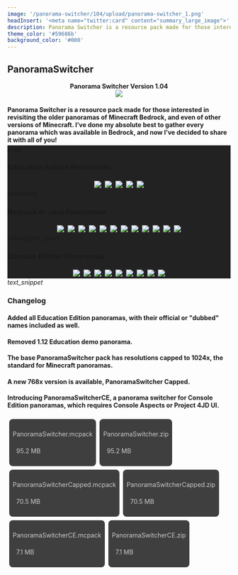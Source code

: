 ```yaml
---
image: '/panorama-switcher/104/upload/panorama-switcher_1.png'
headInsert: '<meta name="twitter:card" content="summary_large_image">'
description: Panorama Switcher is a resource pack made for those interested in revisiting the older panoramas of Minecraft Bedrock, and even of other versions of Minecraft. I’ve done my absolute best to gather every panorama which was available in Bedrock, and now I’ve decided to share it with all of you!
theme_color: '#59686b'
background_color: '#000'
---
```

## PanoramaSwitcher
<div style="text-align:center"><h4 style="margin:0">Panorama Switcher Version 1.04</h4><img src="./upload/panorama-switcher_1.png"></div><h4 style="margin-bottom:4px">Panorama Switcher is a resource pack made for those interested in revisiting the older panoramas of Minecraft Bedrock, and even of other versions of Minecraft. I’ve done my absolute best to gather every panorama which was available in Bedrock, and now I’ve decided to share it with all of you!</h4><div class="changelog-container closeable" style="background:#222"><div><i class="material-icons">book</i><h3 id="education-edition-panoramas">Education Edition Panoramas</h3><i class="material-icons"></i></div><div style="display:inherit"><div style="text-align:center"><img src="./upload/panorama-switcher_2.png" style="max-height:192px;width:auto;max-width:100%;margin:4px"><img src="./upload/panorama-switcher_3.png" style="max-height:192px;width:auto;max-width:100%;margin:4px"><img src="./upload/panorama-switcher_4.png" style="max-height:192px;width:auto;max-width:100%;margin:4px"><img src="./upload/panorama-switcher_5.png" style="max-height:192px;width:auto;max-width:100%;margin:4px"><img src="./upload/panorama-switcher_6.png" style="max-height:192px;width:auto;max-width:100%;margin:4px"></div></div></div><div class="changelog-container closeable" style="background:#222"><div><i class="material-icons">panorama</i><h3 id="bedrock-or-java-panoramas">Bedrock or Java Panoramas</h3><i class="material-icons"></i></div><div style="display:inherit"><div style="text-align:center"><img src="./upload/panorama-switcher_7.png" style="max-height:192px;width:auto;max-width:100%;margin:4px"><img src="./upload/panorama-switcher_8.png" style="max-height:192px;width:auto;max-width:100%;margin:4px"><img src="./upload/panorama-switcher_9.png" style="max-height:192px;width:auto;max-width:100%;margin:4px"><img src="./upload/panorama-switcher_10.png" style="max-height:192px;width:auto;max-width:100%;margin:4px"><img src="./upload/panorama-switcher_11.png" style="max-height:192px;width:auto;max-width:100%;margin:4px"><img src="./upload/panorama-switcher_12.png" style="max-height:192px;width:auto;max-width:100%;margin:4px"><img src="./upload/panorama-switcher_13.png" style="max-height:192px;width:auto;max-width:100%;margin:4px"><img src="./upload/panorama-switcher_14.png" style="max-height:192px;width:auto;max-width:100%;margin:4px"><img src="./upload/panorama-switcher_15.png" style="max-height:192px;width:auto;max-width:100%;margin:4px"><img src="./upload/panorama-switcher_16.png" style="max-height:192px;width:auto;max-width:100%;margin:4px"><img src="./upload/panorama-switcher_17.png" style="max-height:192px;width:auto;max-width:100%;margin:4px"><img src="./upload/panorama-switcher_18.png" style="max-height:192px;width:auto;max-width:100%;margin:4px"></div></div></div><div class="changelog-container closeable" style="background:#222"><div><i class="material-icons">videogame_asset</i><h3 id="console-edition-pamoramas">Console Edition Panoramas</h3><i class="material-icons"></i></div><div style="display:inherit"><div style="text-align:center"><img src="./upload/panorama-switcher_19.png" style="max-height:192px;width:auto;max-width:100%;margin:4px"><img src="./upload/panorama-switcher_20.png" style="max-height:192px;width:auto;max-width:100%;margin:4px"><img src="./upload/panorama-switcher_21.png" style="max-height:192px;width:auto;max-width:100%;margin:4px"><img src="./upload/panorama-switcher_22.png" style="max-height:192px;width:auto;max-width:100%;margin:4px"><img src="./upload/panorama-switcher_23.png" style="max-height:192px;width:auto;max-width:100%;margin:4px"><img src="./upload/panorama-switcher_24.png" style="max-height:192px;width:auto;max-width:100%;margin:4px"><img src="./upload/panorama-switcher_25.png" style="max-height:192px;width:auto;max-width:100%;margin:4px"><img src="./upload/panorama-switcher_26.png" style="max-height:192px;width:auto;max-width:100%;margin:4px"><img src="./upload/panorama-switcher_27.png" style="max-height:192px;width:auto;max-width:100%;margin:4px"></div></div></div><div class="changelog-container"><i class="material-icons">text_snippet</i><h3 id="changelog">Changelog</h3><h4>Added all Education Edition panoramas, with their official or "dubbed" names included as well.</h4><h4>Removed 1.12 Education demo panorama.</h4><h4>The base PanoramaSwitcher pack has resolutions capped to 1024x, the standard for Minecraft panoramas.</h4><h4>A new 768x version is available, PanoramaSwitcher Capped.</h4><h4>Introducing PanoramaSwitcherCE, a panorama switcher for Console Edition panoramas, which requires Console Aspects or Project 4JD UI.</h4></div><a class="home-content-container" style="border-radius:8px;background: #222d;padding:8px;color:#ccc;display:inline-block;margin:4px;line-height: 24px;text-decoration: none;" href="https://github.com/Kee7702/Projects-Legacy/releases/download/77a10c9ad36a6/PanoramaSwitcher.mcpack"><p class="dreamsdb infotitle">PanoramaSwitcher.mcpack</p><p class="dreamsdb infostats" style="margin-left:8px">95.2 MB</p></a><a class="home-content-container" style="border-radius:8px;background: #222d;padding:8px;color:#ccc;display:inline-block;margin:4px;line-height: 24px;text-decoration: none;" href="https://github.com/Kee7702/Projects-Legacy/releases/download/77a10c9ad36a6/PanoramaSwitcher.zip"><p class="dreamsdb infotitle">PanoramaSwitcher.zip</p><p class="dreamsdb infostats" style="margin-left:8px">95.2 MB</p></a><a class="home-content-container" style="border-radius:8px;background: #222d;padding:8px;color:#ccc;display:inline-block;margin:4px;line-height: 24px;text-decoration: none;" href="https://github.com/Kee7702/Projects-Legacy/releases/download/77a10c9ad36a6/PanoramaSwitcherCapped.mcpack"><p class="dreamsdb infotitle">PanoramaSwitcherCapped.mcpack</p><p class="dreamsdb infostats" style="margin-left:8px">70.5 MB</p></a><a class="home-content-container" style="border-radius:8px;background: #222d;padding:8px;color:#ccc;display:inline-block;margin:4px;line-height: 24px;text-decoration: none;" href="https://github.com/Kee7702/Projects-Legacy/releases/download/77a10c9ad36a6/PanoramaSwitcherCapped.zip"><p class="dreamsdb infotitle">PanoramaSwitcherCapped.zip</p><p class="dreamsdb infostats" style="margin-left:8px">70.5 MB</p></a><a class="home-content-container" style="border-radius:8px;background: #222d;padding:8px;color:#ccc;display:inline-block;margin:4px;line-height: 24px;text-decoration: none;" href="https://github.com/Kee7702/Projects-Legacy/releases/download/77a10c9ad36a6/PanoramaSwitcherCE.mcpack"><p class="dreamsdb infotitle">PanoramaSwitcherCE.mcpack</p><p class="dreamsdb infostats" style="margin-left:8px">7.1 MB</p></a><a class="home-content-container" style="border-radius:8px;background: #222d;padding:8px;color:#ccc;display:inline-block;margin:4px;line-height: 24px;text-decoration: none;" href="https://github.com/Kee7702/Projects-Legacy/releases/download/77a10c9ad36a6/PanoramaSwitcherCE.zip"><p class="dreamsdb infotitle">PanoramaSwitcherCE.zip</p><p class="dreamsdb infostats" style="margin-left:8px">7.1 MB</p></a>
